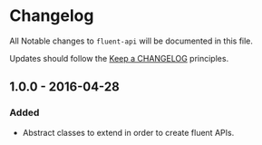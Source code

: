 # Changelog

All Notable changes to `fluent-api` will be documented in this file.

Updates should follow the [Keep a CHANGELOG](http://keepachangelog.com/) principles.

## 1.0.0 - 2016-04-28

### Added
- Abstract classes to extend in order to create fluent APIs.
